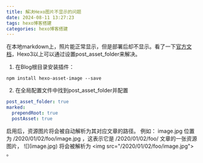 ```yaml
---
title: 解决Hexo图片不显示的问题
date: 2024-08-11 13:27:23
tags: hexo博客搭建
categories: hexo博客搭建
---
```


在本地markdown上，照片能正常显示，但是部署后却不显示。看了一下[官方文档](https://hexo.io/zh-cn/docs/asset-folders)，Hexo3以上可以通过设置post_asset_folder来解决。
<!--more-->
1. 在Blog根目录安装插件：

```
npm install hexo-asset-image --save
```
2. 在全局配置文件中找到post_asset_folder并配置

```yml
post_asset_folder: true
marked:
  prependRoot: true
  postAsset: true
```

启用后，资源图片将会被自动解析为其对应文章的路径。 例如： image.jpg 位置为 /2020/01/02/foo/image.jpg ，这表示它是 /2020/01/02/foo/ 文章的一张资源图片， \!\[](image.jpg) 将会被解析为 \<img src="/2020/01/02/foo/image.jpg"> 。